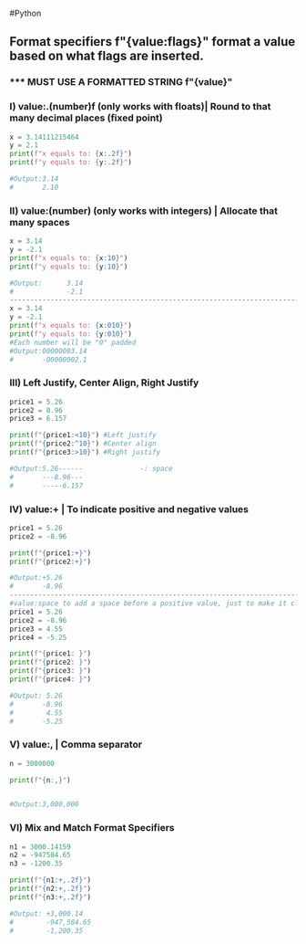 #Python 
## Format specifiers f"{value:flags}" format a value based on what flags are inserted.
### *** MUST USE A FORMATTED STRING f"{value}"

### I) value:.(number)f  (only works with floats)| Round to that many decimal places (fixed point)
```python
x = 3.14111215464
y = 2.1
print(f"x equals to: {x:.2f}")
print(f"y equals to: {y:.2f}")

#Output:3.14
#       2.10
```

### II) value:(number) (only works with integers) | Allocate that many spaces
```python
x = 3.14
y = -2.1
print(f"x equals to: {x:10}")
print(f"y equals to: {y:10}")

#Output:      3.14
#             -2.1
---------------------------------------------------------------------------------
x = 3.14
y = -2.1
print(f"x equals to: {x:010}")
print(f"y equals to: {y:010}")
#Each number will be "0" padded
#Output:00000003.14
#       -00000002.1
```

### III) Left Justify, Center Align, Right Justify
```python
price1 = 5.26
price2 = 8.96
price3 = 6.157

print(f"{price1:<10}") #Left justify
print(f"{price2:^10}") #Center align
print(f"{price3:>10}") #Right justify

#Output:5.26------              -: space
#       ---8.96---
#       -----6.157
```

### IV) value:+  | To indicate positive and negative values 
```python
price1 = 5.26
price2 = -8.96

print(f"{price1:+}") 
print(f"{price2:+}") 

#Output:+5.26
#       -8.96
----------------------------------------------------------------------------------
#value:space to add a space before a positive value, just to make it cleaner
price1 = 5.26
price2 = -8.96
price3 = 4.55
price4 = -5.25

print(f"{price1: }") 
print(f"{price2: }")
print(f"{price3: }") 
print(f"{price4: }")

#Output: 5.26
#       -8.96
#        4.55
#       -5.25
```

### V) value:,  | Comma separator
```python
n = 3000000

print(f"{n:,}")


#Output:3,000,000
```

### VI) Mix and Match Format Specifiers
```python
n1 = 3000.14159
n2 = -947584.65
n3 = -1200.35

print(f"{n1:+,.2f}")
print(f"{n2:+,.2f}")
print(f"{n3:+,.2f}")

#Output: +3,000.14
#        -947,584.65
#        -1,200.35
```